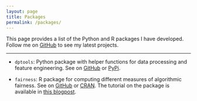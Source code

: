 ```yaml
---
layout: page
title: Packages
permalink: /packages/
---
```


This page provides a list of the Python and R packages I have developed. Follow me on [GitHub](https://github.com/kozodoi) to see my latest projects.

---

- `dptools`: Python package with helper functions for data processing and feature engineering.
See on [GitHub](https://github.com/kozodoi/dptools) or [PyPi](https://pypi.org/project/dptools/).

- `fairness`: R package for computing different measures of algorithmic fairness.
See on [GitHub](https://github.com/kozodoi/fairness) or [CRAN](https://cran.r-project.org/package=fairness). The tutorial on the package is available in [this blogpost](https://kozodoi.github.io/blog/r/fairness/2019/09/29/fairness-tutorial.html).